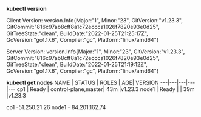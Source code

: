 **kubectl version**


Client Version: version.Info{Major:"1", Minor:"23", GitVersion:"v1.23.3", GitCommit:"816c97ab8cff8a1c72eccca1026f7820e93e0d25", GitTreeState:"clean", BuildDate:"2022-01-25T21:25:17Z", GoVersion:"go1.17.6", Compiler:"gc", Platform:"linux/amd64"}


Server Version: version.Info{Major:"1", Minor:"23", GitVersion:"v1.23.3", GitCommit:"816c97ab8cff8a1c72eccca1026f7820e93e0d25", GitTreeState:"clean", BuildDate:"2022-01-25T21:19:12Z", GoVersion:"go1.17.6", Compiler:"gc", Platform:"linux/amd64"}


**kubectl get nodes**
NAME  |  STATUS  | ROLES           |       AGE|   VERSION
---|---|---|---|---
cp1  |  Ready  |  control-plane,master|   43m   |v1.23.3
node1 |  Ready  |  <none>      |           39m   |v1.23.3
  
  
  
  cp1 -51.250.21.26
  node1 - 84.201.162.74

